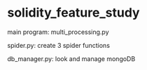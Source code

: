 # solidity_feature_study

main program: multi_processing.py

spider.py: create 3 spider functions

db_manager.py: look and manage mongoDB 

